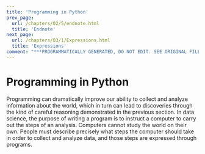 ```yaml
---
title: 'Programming in Python'
prev_page:
  url: /chapters/02/5/endnote.html
  title: 'Endnote'
next_page:
  url: /chapters/03/1/Expressions.html
  title: 'Expressions'
comment: "***PROGRAMMATICALLY GENERATED, DO NOT EDIT. SEE ORIGINAL FILES IN /content***"
---
```

Programming in Python
=====================

Programming can dramatically improve our ability to collect and analyze information
about the world, which in turn can lead to discoveries through the kind of careful
reasoning demonstrated in the previous section. In data science, the purpose of
writing a program is to instruct a computer to carry out the steps of an analysis.
Computers cannot study the world on their own. People must describe precisely what
steps the computer should take in order to collect and analyze data, and those steps
are expressed through programs.


